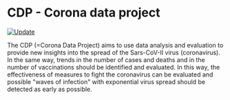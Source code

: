 # CDP - Corona data project
[![Update](https://github.com/masdot/cdp-corona-data-project/actions/workflows/main.yml/badge.svg?event=workflow_dispatch)](https://github.com/masdot/cdp-corona-data-project/actions/workflows/main.yml)

The CDP (=Corona Data Project) aims to use data analysis and evaluation to provide new insights into the spread of the Sars-CoV-II virus (coronavirus). In the same way, trends in the number of cases and deaths and in the number of vaccinations should be identified and evaluated. In this way, the effectiveness of measures to fight the coronavirus can be evaluated and possible "waves of infection" with exponential virus spread should be detected as early as possible.
